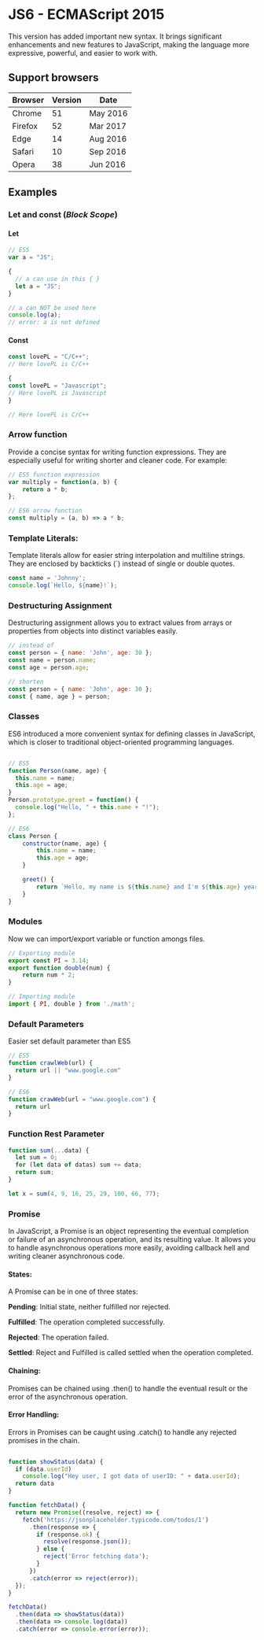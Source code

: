 
# JS6 - ECMAScript 2015
This version has added important new syntax. It brings significant enhancements and new features to JavaScript, making the language more expressive, powerful, and easier to work with.

## Support browsers
|Browser|Version|Date|
|--|--|--|
|Chrome|51|May 2016|
|Firefox|52|Mar 2017|
|Edge|14|Aug 2016|
|Safari|10|Sep 2016|
|Opera|38|Jun 2016|

## Examples

### Let and const (_Block Scope_)
#### Let
```javascript
// ES5
var a = "JS";
```
```javascript
{
  // a can use in this { }
  let a = "JS";
}

// a can NOT be used here
console.log(a);
// error: a is not defined
```

#### Const
```javascript
const lovePL = "C/C++";
// Here lovePL is C/C++

{
const lovePL = "Javascript";
// Here lovePL is Javascript
}

// Here lovePL is C/C++
```

### Arrow function
Provide a concise syntax for writing function expressions. They are especially useful for writing shorter and cleaner code. For example:
```javascript
// ES5 function expression
var multiply = function(a, b) {
    return a * b;
};

// ES6 arrow function
const multiply = (a, b) => a * b;
```

### Template Literals:
Template literals allow for easier string interpolation and multiline strings. They are enclosed by backticks (`) instead of single or double quotes.
```javascript
const name = 'Johnny';
console.log(`Hello, ${name}!`);
```

### Destructuring Assignment
Destructuring assignment allows you to extract values from arrays or properties from objects into distinct variables easily.
```javascript
// instead of
const person = { name: 'John', age: 30 };
const name = person.name;
const age = person.age;

// shorten
const person = { name: 'John', age: 30 };
const { name, age } = person;
```

### Classes
ES6 introduced a more convenient syntax for defining classes in JavaScript, which is closer to traditional object-oriented programming languages.

```javascript

// ES5
function Person(name, age) {
  this.name = name;
  this.age = age;
}
Person.prototype.greet = function() {
  console.log("Hello, " + this.name + "!");
};

// ES6
class Person {
    constructor(name, age) {
        this.name = name;
        this.age = age;
    }

    greet() {
        return `Hello, my name is ${this.name} and I'm ${this.age} years old.`;
    }
}
```

### Modules
Now we can import/export variable or function amongs files.
```javascript
// Exporting module
export const PI = 3.14;
export function double(num) {
    return num * 2;
}

// Importing module
import { PI, double } from './math';
```

### Default Parameters
Easier set default parameter than ES5
```javascript
// ES5
function crawlWeb(url) {
  return url || "www.google.com"
}

// ES6
function crawWeb(url = "www.google.com") {
  return url
}
```

### Function Rest Parameter
```javascript
function sum(...data) {
  let sum = 0;
  for (let data of datas) sum += data;
  return sum;
}

let x = sum(4, 9, 16, 25, 29, 100, 66, 77);
```

### Promise
In JavaScript, a Promise is an object representing the eventual completion or failure of an asynchronous operation, and its resulting value. It allows you to handle asynchronous operations more easily, avoiding callback hell and writing cleaner asynchronous code.

#### States:

A Promise can be in one of three states:

**Pending**: Initial state, neither fulfilled nor rejected.

**Fulfilled**: The operation completed successfully.

**Rejected**: The operation failed.

**Settled**: Reject and Fulfilled is called settled when the operation completed.

#### Chaining:

Promises can be chained using .then() to handle the eventual result or the error of the asynchronous operation.

#### Error Handling:

Errors in Promises can be caught using .catch() to handle any rejected promises in the chain.

```javascript

function showStatus(data) {
  if (data.userId)
    console.log("Hey user, I got data of userID: " + data.userId);
  return data
}

function fetchData() {
  return new Promise((resolve, reject) => {
    fetch('https://jsonplaceholder.typicode.com/todos/1')
      .then(response => {
        if (response.ok) {
          resolve(response.json());
        } else {
          reject('Error fetching data');
        }
      })
      .catch(error => reject(error));
  });
}

fetchData()
  .then(data => showStatus(data))
  .then(data => console.log(data))
  .catch(error => console.error(error));
```